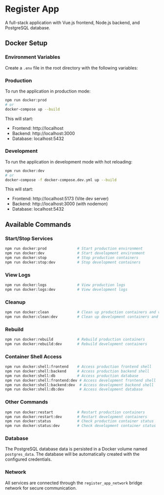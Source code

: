 # Register App

A full-stack application with Vue.js frontend, Node.js backend, and PostgreSQL database.

## Docker Setup

### Environment Variables

Create a `.env` file in the root directory with the following variables:


### Production

To run the application in production mode:

```bash
npm run docker:prod
# or
docker-compose up --build
```

This will start:
- Frontend: http://localhost
- Backend: http://localhost:3000
- Database: localhost:5432

### Development

To run the application in development mode with hot reloading:

```bash
npm run docker:dev
# or
docker-compose -f docker-compose.dev.yml up --build
```

This will start:
- Frontend: http://localhost:5173 (Vite dev server)
- Backend: http://localhost:3000 (with nodemon)
- Database: localhost:5432

## Available Commands

### Start/Stop Services
```bash
npm run docker:prod              # Start production environment
npm run docker:dev               # Start development environment
npm run docker:stop              # Stop production containers
npm run docker:stop:dev          # Stop development containers
```

### View Logs
```bash
npm run docker:logs              # View production logs
npm run docker:logs:dev          # View development logs
```

### Cleanup
```bash
npm run docker:clean             # Clean up production containers and volumes
npm run docker:clean:dev         # Clean up development containers and volumes
```

### Rebuild
```bash
npm run docker:rebuild           # Rebuild production containers
npm run docker:rebuild:dev       # Rebuild development containers
```

### Container Shell Access
```bash
npm run docker:shell:frontend    # Access production frontend shell
npm run docker:shell:backend     # Access production backend shell
npm run docker:shell:db          # Access production database
npm run docker:shell:frontend:dev # Access development frontend shell
npm run docker:shell:backend:dev  # Access development backend shell
npm run docker:shell:db:dev       # Access development database
```

### Other Commands
```bash
npm run docker:restart           # Restart production containers
npm run docker:restart:dev       # Restart development containers
npm run docker:status            # Check production container status
npm run docker:status:dev        # Check development container status
```

### Database

The PostgreSQL database data is persisted in a Docker volume named `postgres_data`. The database will be automatically created with the configured credentials.

### Network

All services are connected through the `register_app_network` bridge network for secure communication.
